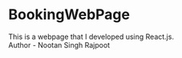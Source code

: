 # BookingWebPage
This is a webpage that I developed using React.js.
<br>
Author - Nootan Singh Rajpoot
